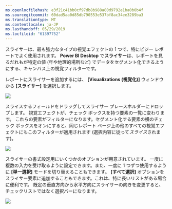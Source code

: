 ```yaml
---
ms.openlocfilehash: e3f21c41bb0cf97db8b988a80d9792e1ba0b0b4f
ms.sourcegitcommit: 60dad5aa0d85db790553e537bf8ac34ee3289ba3
ms.translationtype: MT
ms.contentlocale: ja-JP
ms.lasthandoff: 05/29/2019
ms.locfileid: "61397752"
---
```

スライサーは、最も強力なタイプの視覚エフェクトの 1 つで、特にビジー レポートでよく使用されます。 **Power BI Desktop** で**スライサー**は、レポートを見るだれもが特定の値 (年や地理的場所など) でデータをセグメント化できるようにする、キャンバス上の視覚フィルターです。

レポートにスライサーを追加するには、 **[Visualizations (視覚化)]** ウィンドウから **[スライサー]** を選択します。

![](media/3-4-create-slicers/3-4_1.png)

スライスするフィールドをドラッグしてスライサー プレースホルダーにドロップします。 視覚エフェクトが、チェック ボックスを持つ要素の一覧に変わります。 これらの要素がフィルターになります。セグメント化する要素の横のチェック ボックスをオンにすると、同じレポート ページ上の他のすべての視覚エフェクトにもこのフィルターが適用されます (選択内容に従って*スライス*されます)。

![](media/3-4-create-slicers/3-4_2.png)

スライサーの書式設定用にいくつかのオプションが用意されています。 一度に複数の入力を受け取るように設定できます。また、一度に 1 つずつ使用するように **[単一選択]** モードを切り替えることもできます。 **[すべて選択]** オプションをスライサー要素に追加することもできます。これは、特に長いリストがある場合に便利です。 既定の垂直方向から水平方向にスライサーの向きを変更すると、チェックリストではなく選択バーになります。

![](media/3-4-create-slicers/3-4_3.png)

